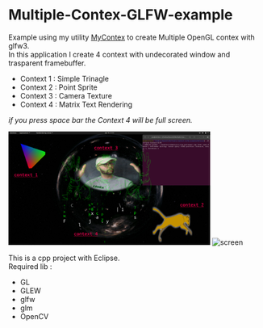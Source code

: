 # Multiple-Contex-GLFW-example
Example using my utility [MyContex](https://github.com/musicrizz/MyContext) to create Multiple OpenGL contex with glfw3.  
In this application I create 4 context with undecorated window and trasparent framebuffer.

* Context 1 : Simple Trinagle
* Context 2 : Point Sprite
* Context 3 : Camera Texture
* Context 4 : Matrix Text Rendering

*if you press space bar the Context 4 will be full screen.*

<img src="readme_res/Screen_context.png" alt="screen" width="400"/>
<img src="readme_res/screen.gif" alt="screen" width="400"/>   

This is a cpp project with Eclipse.  
Required lib :   
* GL
* GLEW
* glfw
* glm
* OpenCV
